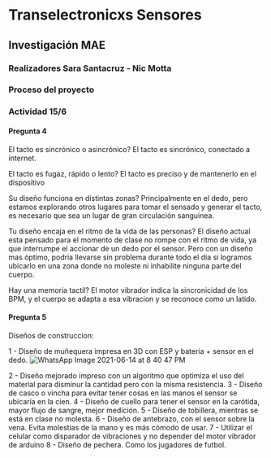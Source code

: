 # Transelectronicxs Sensores

## Investigación MAE
### Realizadores Sara Santacruz - Nic Motta


### Proceso del proyecto

### Actividad 15/6
#### Pregunta 4

El tacto es sincrónico o asincrónico?
El tacto es sincrónico, conectado a internet.

El tacto es fugaz, rápido o lento?
El tacto es preciso y de mantenerlo en el dispositivo

Su diseño funciona en distintas zonas? 
Principalmente en el dedo, pero estamos explorando otros lugares para tomar el sensado y generar el tacto, es necesario que sea un lugar de gran circulación sanguinea.

Tu diseño encaja en el ritmo de la vida de las personas?
El diseño actual esta pensado para el momento de clase no rompe con el ritmo de vida, ya que interrumpe el accionar de un dedo por el sensor. Pero con un diseño mas óptimo, podria llevarse sin problema durante todo el día si logramos ubicarlo en una zona donde no moleste ni inhabilite ninguna parte del cuerpo.

Hay una memoria tactil?
El motor vibrador indica la sincronicidad de los BPM, y el cuerpo se adapta a esa vibracion y se reconoce como un latido.


#### Pregunta 5

Diseños de construccion:

1 - Diseño de muñequera impresa en 3D con ESP y bateria + sensor en el dedo.
![WhatsApp Image 2021-06-14 at 8 40 47 PM](https://user-images.githubusercontent.com/22927977/122130117-c8d83f80-cdfc-11eb-97e1-8c18a305337e.jpeg)

2 - Diseño mejorado impreso con un algoritmo que optimiza el uso del material para disminur la cantidad pero con la misma resistencia.
3 - Diseño de casco o vincha para evitar tener cosas en las manos el sensor se ubicaría en la cien.
4 - Diseño de cuello para tener el sensor en la carótida, mayor flujo de sangre, mejor medición.
5 - Diseño de tobillera, mientras se está en clase no molesta.
6 - Diseño de antebrazo, con el sensor sobre la vena. Evita molestias de la mano y es más cómodo de usar.
7 - Utilizar el celular como disparador de vibraciones y no depender del motor vibrador de arduino
8 - Diseño de pechera. Como los jugadores de futbol.
